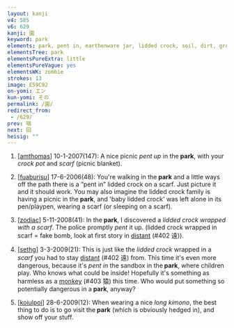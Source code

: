 ```yaml
---
layout: kanji
v4: 585
v6: 629
kanji: 園
keyword: park
elements: park, pent in, earthenware jar, lidded crock, soil, dirt, ground, mouth, scarf
elementsTree: park
elementsPureExtra: little
elementsPureVague: yes
elementsWK: zombie
strokes: 13
image: E59C92
on-yomi: エン
kun-yomi: その
permalink: /園/
redirect_from:
 - /629/
prev: 咽
next: 回
heisig: ""
---
```


1) [<a href="http://kanji.koohii.com/profile/amthomas">amthomas</a>] 10-1-2007(147): A nice picnic <em>pent up</em> in the<strong> park</strong>, with your <em>crock pot</em> and <em>scarf</em> (picnic blanket).

2) [<a href="http://kanji.koohii.com/profile/fuaburisu">fuaburisu</a>] 17-6-2006(48): You&#039;re walking in the<strong> park</strong> and a little ways off the path there is a “pent in” lidded crock on a scarf. Just picture it and it should work. You may also imagine the lidded crock family is having a picnic in the<strong> park</strong>, and &#039;baby lidded crock&#039; was left alone in its pen/playpen, wearing a scarf (or sleeping on a scarf).

3) [<a href="http://kanji.koohii.com/profile/zodiac">zodiac</a>] 5-11-2008(41): In the<strong> park</strong>, I discovered a <em>lidded crock wrapped with a scarf</em>. The police promptly <em>pent</em> it up. (lidded crock wrapped in scarf = fake bomb, look at first story in <a href="../v4/402.html">distant</a> (#402 遠)).

4) [<a href="http://kanji.koohii.com/profile/sethg">sethg</a>] 3-3-2009(21): This is just like the <em>lidded crock</em> wrapped in a <em>scarf</em> you had to stay <a href="../v4/402.html">distant</a> (#402 遠) from. This time it&#039;s even more dangerous, because it&#039;s <em>pent in</em> the sandbox in the<strong> park</strong>, where children play. Who knows what could be inside! Hopefully it&#039;s something as harmless as a <a href="../v4/403.html">monkey</a> (#403 猿) this time. Who would put something so potentially dangerous in a<strong> park</strong>, anyway?

5) [<a href="http://kanji.koohii.com/profile/koiulpoi">koiulpoi</a>] 28-6-2009(12): When wearing a nice <em>long kimono</em>, the best thing to do is to go visit the<strong> park</strong> (which is obviously hedged in), and show off your stuff.

